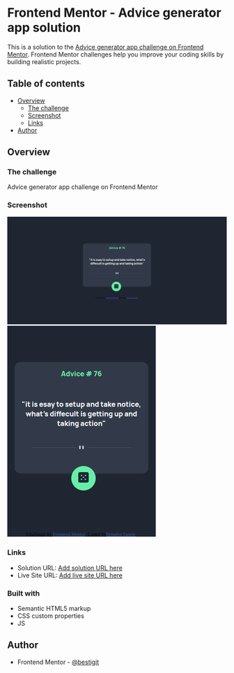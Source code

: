 # Frontend Mentor - Advice generator app solution

This is a solution to the [Advice generator app challenge on Frontend Mentor](https://www.frontendmentor.io/challenges/advice-generator-app-QdUG-13db). Frontend Mentor challenges help you improve your coding skills by building realistic projects.

## Table of contents

- [Overview](#overview)
  - [The challenge](#the-challenge)
  - [Screenshot](#screenshot)
  - [Links](#links)
- [Author](#author)


## Overview

### The challenge

Advice generator app challenge on Frontend Mentor
### Screenshot 

![desktop view of advice generator app](./images/desktop.png)
![phone view of advice generator app](./images/phone.png)


### Links

- Solution URL: [Add solution URL here](https://github.com/betsigit/advice-generetor.git)
- Live Site URL: [Add live site URL here](https://betsigit.github.io/advice-generetor/)


### Built with

- Semantic HTML5 markup
- CSS custom properties
- JS


## Author

- Frontend Mentor - [@bestigit](https://www.frontendmentor.io/profile/betsigit)



